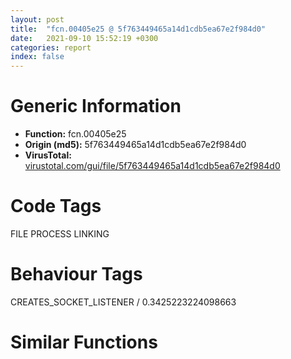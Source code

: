 ```yaml
---
layout: post
title:  "fcn.00405e25 @ 5f763449465a14d1cdb5ea67e2f984d0"
date:   2021-09-10 15:52:19 +0300
categories: report
index: false
---
```


# Generic Information
- **Function:** fcn.00405e25
- **Origin (md5):** 5f763449465a14d1cdb5ea67e2f984d0
- **VirusTotal:** [virustotal.com/gui/file/5f763449465a14d1cdb5ea67e2f984d0][virustotal_ref]

# Code Tags
<span class="tag" id="FILE">FILE</span>
<span class="tag" id="PROCESS">PROCESS</span>
<span class="tag" id="LINKING">LINKING</span>


# Behaviour Tags
<span class="bhv-tag" id="CREATES_SOCKET_LISTENER">CREATES_SOCKET_LISTENER / 0.3425223224098663</span>

# Similar Functions
<script type="text/javascript" src="https://www.gstatic.com/charts/loader.js"></script>
<script type="text/javascript">

    google.charts.load('current', {'packages':['corechart']});
    google.charts.setOnLoadCallback(drawChart);

    function drawChart() {
    var data = new google.visualization.DataTable();
        data.addColumn('number', 'X');
        data.addColumn('number', 'Y');
        data.addColumn({type: 'string', role: 'tooltip', 'p': {'html': true}});
        data.addColumn({'type': 'string', 'role': 'style'});
        
        data.addRows([
    [4154.89404296875, -1352.523681640625, '<b><a href="/report/fcn.00405e25@5f763449465a14d1cdb5ea67e2f984d0">fcn.00405e25</a><br>@5f763449465a14d1cdb5ea67e2f984d0</b><br>mov eax, 0xb3cc<br>call fcn.00411a40<br>push ebx<br>push ebp<br>push esi<br>push edi<br>push str.kernel32<br>mov byte[esp+0x17], 0<br>call dword[sym.imp.KERNEL32.dll_GetModuleHandleW]<br>mov esi, eax<br>test esi, esi<br>je 0x405e9a<br>mov edi, dword[sym.imp.KERNEL32.dll_GetProcAddress]<br>push str.SetDllDirectoryW<br>push esi<br>call edi<br>mov bl, byte[esp+0xb3e0]<br>test eax, eax<br>je 0x405e72<br>movzx ecx, bl<br>neg ecx<br>sbb ecx, ecx<br>and ecx, 0x425294<br>push ecx<br>call eax<br>push str.SetDefaultDllDirectories<br>push esi<br>call edi<br>test eax, eax<br>je 0x405e9a<br>xor ecx, ecx<br>test bl, bl<br>sete cl<br>dec ecx<br>and ecx, 0xfffff800<br>add ecx, 0x1000<br>push ecx<br>call eax<br>mov byte[esp+0x13], 1<br>mov eax, dword[str.xlistpos]<br>or ebp, 0xffffffff<br>mov ebx, dword[sym.imp.KERNEL32.dll_GetModuleFileNameW]<br>mov esi, 0x800<br>mov dword[esp+0x18], str.version.dll<br>mov dword[esp+0x1c], str.DXGIDebug.dll<br>cmp byte[eax], 0x78<br>mov dword[esp+0x20], str.sfc_os.dll<br>mov dword[esp+0x24], str.SSPICLI.DLL<br>mov dword[esp+0x28], str.rsaenh.dll<br>mov dword[esp+0x2c], str.UXTheme.dll<br>mov dword[esp+0x30], str.dwmapi.dll<br>mov dword[esp+0x34], str.cryptbase.dll<br>mov dword[esp+0x38], str.lpk.dll<br>mov dword[esp+0x3c], str.usp10.dll<br>mov dword[esp+0x40], str.clbcatq.dll<br>mov dword[esp+0x44], str.comres.dll<br>mov dword[esp+0x48], str.ws2_32.dll<br>mov dword[esp+0x4c], str.ws2help.dll<br>mov dword[esp+0x50], str.psapi.dll<br>mov dword[esp+0x54], str.ieframe.dll<br>mov dword[esp+0x58], str.ntshrui.dll<br>mov dword[esp+0x5c], str.atl.dll<br>mov dword[esp+0x60], str.setupapi.dll<br>mov dword[esp+0x64], str.apphelp.dll<br>mov dword[esp+0x68], str.userenv.dll<br>mov dword[esp+0x6c], str.netapi32.dll<br>mov dword[esp+0x70], str.shdocvw.dll<br>mov dword[esp+0x74], str.crypt32.dll<br>mov dword[esp+0x78], str.msasn1.dll<br>mov dword[esp+0x7c], str.cryptui.dll<br>mov dword[esp+0x80], str.wintrust.dll<br>mov dword[esp+0x84], str.shell32.dll<br>mov dword[esp+0x88], str.secur32.dll<br>mov dword[esp+0x8c], str.cabinet.dll<br>mov dword[esp+0x90], str.oleaccrc.dll<br>mov dword[esp+0x94], str.ntmarta.dll<br>mov dword[esp+0x98], str.profapi.dll<br>mov dword[esp+0x9c], str.WindowsCodecs.dll<br>mov dword[esp+0xa0], str.srvcli.dll<br>mov dword[esp+0xa4], str.cscapi.dll<br>mov dword[esp+0xa8], str.slc.dll<br>mov dword[esp+0xac], str.imageres.dll<br>mov dword[esp+0xb0], str.dnsapi.DLL<br>mov dword[esp+0xb4], str.iphlpapi.DLL<br>mov dword[esp+0xb8], str.WINNSI.DLL<br>mov dword[esp+0xbc], str.netutils.dll<br>mov dword[esp+0xc0], str.mpr.dll<br>mov dword[esp+0xc4], str.devrtl.dll<br>mov dword[esp+0xc8], str.propsys.dll<br>mov dword[esp+0xcc], str.mlang.dll<br>mov dword[esp+0xd0], str.samcli.dll<br>mov dword[esp+0xd4], str.samlib.dll<br>mov dword[esp+0xd8], str.wkscli.dll<br>mov dword[esp+0xdc], str.dfscli.dll<br>mov dword[esp+0xe0], str.browcli.dll<br>mov dword[esp+0xe4], str.rasadhlp.dll<br>mov dword[esp+0xe8], str.dhcpcsvc6.dll<br>mov dword[esp+0xec], str.dhcpcsvc.dll<br>mov dword[esp+0xf0], str.XmlLite.dll<br>mov dword[esp+0xf4], str.linkinfo.dll<br>mov dword[esp+0xf8], str.cryptsp.dll<br>mov dword[esp+0xfc], str.RpcRtRemote.dll<br>mov dword[esp+0x100], str.aclui.dll<br>mov dword[esp+0x104], str.dsrole.dll<br>mov dword[esp+0x108], str.peerdist.dll<br>je 0x4061cf<br>push eax<br>call fcn.004194aa<br>mov edi, eax<br>pop ecx<br>test edi, edi<br>je 0x4061cf<br>push esi<br>lea eax, [esp+0x1318]<br>push eax<br>push 0<br>call ebx<br>xor eax, eax<br>push eax<br>push eax<br>push 3<br>push eax<br>push 1<br>push 0x80000000<br>lea eax, [esp+0x132c]<br>push eax<br>call dword[sym.imp.KERNEL32.dll_CreateFileW]<br>mov esi, eax<br>cmp esi, ebp<br>je 0x4061c3<br>push 0<br>push 0<br>push edi<br>push esi<br>call dword[sym.imp.KERNEL32.dll_SetFilePointer]<br>cmp eax, edi<br>jne 0x4061c3<br>push 0<br>lea eax, [esp+0x18]<br>push eax<br>push 0x7ffe<br>lea eax, [esp+0x33e8]<br>push eax<br>push esi<br>call dword[sym.imp.KERNEL32.dll_ReadFile]<br>test eax, eax<br>je 0x4061c3<br>mov eax, dword[esp+0x14]<br>shr eax, 1<br>xor ecx, ecx<br>push 0x104<br>mov word[esp+eax*2+0x33e0], cx<br>lea eax, [esp+0x110]<br>push eax<br>lea eax, [esp+0x33e4]<br>push eax<br>jmp 0x4061b8<br>lea eax, [esp+0x10c]<br>push eax<br>call fcn.00405dd8<br>push 0x104<br>lea eax, [esp+0x110]<br>push eax<br>push edi<br>call fcn.0040591a<br>mov edi, eax<br>test edi, edi<br>jne 0x40619d<br>push esi<br>call dword[sym.imp.KERNEL32.dll_CloseHandle]<br>mov esi, 0x800<br>push esi<br>lea eax, [esp+0x318]<br>push eax<br>push 0<br>call ebx<br>push esi<br>lea eax, [esp+0x318]<br>push eax<br>call fcn.00403507<br>push eax<br>lea eax, [esp+0x23e4]<br>push eax<br>call fcn.00405b6d<br>mov ebx, dword[sym.imp.KERNEL32.dll_GetFileAttributesW]<br>xor edi, edi<br>xor esi, esi<br>call fcn.0040297a<br>cmp eax, 0x600<br>jb 0x406219<br>push dword[esp+esi*4+0x18]<br>call fcn.00405dd8<br>jmp 0x40621b<br>xor eax, eax<br>test eax, eax<br>je 0x40623f<br>push ebp<br>push str.DXGIDebug.dll<br>push ebp<br>push dword[esp+esi*4+0x24]<br>push 0x1001<br>push 0x400<br>call dword[sym.imp.KERNEL32.dll_CompareStringW]<br>cmp eax, 2<br>jne 0x406263<br>push 0x800<br>push dword[esp+esi*4+0x1c]<br>lea eax, [esp+0x31c]<br>push eax<br>call fcn.004035c2<br>lea eax, [esp+0x314]<br>push eax<br>call ebx<br>cmp eax, ebp<br>jne 0x40626b<br>inc esi<br>cmp esi, 8<br>jb 0x406202<br>jmp 0x40626f<br>mov edi, dword[esp+esi*4+0x18]<br>cmp byte[esp+0x13], 0<br>jne 0x4062a8<br>xor esi, esi<br>push 0x800<br>push dword[esp+esi*4+0x3c]<br>lea eax, [esp+0x31c]<br>push eax<br>call fcn.004035c2<br>lea eax, [esp+0x314]<br>push eax<br>call ebx<br>cmp eax, ebp<br>jne 0x4062a4<br>inc esi<br>cmp esi, 0x35<br>jb 0x406278<br>jmp 0x4062a8<br>mov edi, dword[esp+esi*4+0x38]<br>test edi, edi<br>je 0x4063b7<br>lea eax, [esp+0x314]<br>push eax<br>call fcn.00403551<br>call fcn.0040297a<br>cmp eax, 0x600<br>jb 0x40632f<br>push str.dwmapi.dll<br>call fcn.00405dd8<br>push str.uxtheme.dll<br>call fcn.00405dd8<br>lea eax, [esp+0x23dc]<br>push eax<br>lea eax, [esp+0x318]<br>push eax<br>push edi<br>push 0xf1<br>call fcn.00403efd<br>push eax<br>lea eax, [esp+0x1324]<br>push 0x864<br>push eax<br>call fcn.00403629<br>add esp, 0x18<br>push 0x30<br>push 0xf0<br>call fcn.00403efd<br>push eax<br>lea eax, [esp+0x131c]<br>push eax<br>push 0<br>call fcn.0040daa7<br>jmp 0x4063af<br>lea eax, [esp+0x23dc]<br>push eax<br>lea eax, [esp+0x318]<br>push eax<br>push edi<br>push str.Please_remove__s_from__s_folder._It_is_unsecure_to_run__s_until_it_is_done.<br>lea eax, [esp+0x1324]<br>push 0x864<br>push eax<br>call fcn.00403629<br>add esp, 0x18<br>call dword[sym.imp.KERNEL32.dll_AllocConsole]<br>test eax, eax<br>je 0x4063af<br>call dword[sym.imp.KERNEL32.dll_GetCurrentProcessId]<br>push eax<br>call dword[sym.imp.KERNEL32.dll_AttachConsole]<br>push 0<br>lea eax, [esp+0x18]<br>push eax<br>lea eax, [esp+0x131c]<br>push eax<br>call fcn.00416ce5<br>pop ecx<br>push eax<br>lea eax, [esp+0x1320]<br>push eax<br>push 0xfffffffffffffff4<br>call dword[sym.imp.KERNEL32.dll_GetStdHandle]<br>push eax<br>call dword[sym.imp.KERNEL32.dll_WriteConsoleW]<br>push 0x2710<br>call dword[sym.imp.KERNEL32.dll_Sleep]<br>call dword[sym.imp.KERNEL32.dll_FreeConsole]<br>push 0<br>call dword[sym.imp.KERNEL32.dll_ExitProcess]<br>pop edi<br>pop esi<br>pop ebp<br>pop ebx<br>add esp, 0xb3cc<br>ret 4<br><eoc> ', 'point { fill-color: #e0440e; }'],
[-4154.89404296875, 1352.52392578125, '<b><a href="/report/fcn.005fd610@52d540e8e13e0f0bbb8946b2363a382d">fcn.005fd610</a><br>@52d540e8e13e0f0bbb8946b2363a382d</b><br>push 0xffffffffffffffff<br>push 0x66b443<br>mov eax, dword<br>push eax<br>sub esp, 0x234<br>mov eax, dword[section..data]<br>xor eax, esp<br>mov dword[esp+0x230], eax<br>push ebx<br>push ebp<br>push esi<br>push edi<br>mov eax, dword[section..data]<br>xor eax, esp<br>push eax<br>lea eax, [esp+0x248]<br>mov dword<br>mov dword[esp+0x14], ecx<br>xor edi, edi<br>mov ecx, 0x6a07e0<br>inc edi<br>call fcn.005fd8d1<br>mov esi, eax<br>mov eax, dword[esp+0x258]<br>push 0xf0<br>movzx eax, ax<br>push eax<br>push esi<br>call dword[sym.imp.KERNEL32.dll_FindResourceW]<br>test eax, eax<br>je 0x5fd786<br>push eax<br>push esi<br>call dword[sym.imp.KERNEL32.dll_LoadResource]<br>test eax, eax<br>je 0x5fd786<br>push eax<br>call dword[sym.imp.KERNEL32.dll_LockResource]<br>mov esi, eax<br>test esi, esi<br>je 0x5fd786<br>movzx eax, word[esi]<br>xor ecx, ecx<br>cmp cx, ax<br>je 0x5fd786<br>mov ebx, dword[esi+4]<br>mov ebp, eax<br>movzx eax, word[esi+2]<br>mov ecx, 0x403<br>add esi, 8<br>cmp cx, ax<br>jne 0x5fd70d<br>push esi<br>lea ecx, [esp+0x40]<br>call fcn.005fa7c4<br>and dword[esp+0x250], 0<br>lea ecx, [esp+0x3c]<br>call fcn.00550ed0<br>mov ecx, dword[esp+0x14]<br>push eax<br>push 0<br>push 0x143<br>push ebp<br>lea ecx, [ecx+4]<br>call fcn.0060104c<br>xor ecx, ecx<br>cmp eax, 0xffffffff<br>cmove edi, ecx<br>or dword[esp+0x250], 0xffffffff<br>lea ecx, [esp+0x3c]<br>call fcn.005fb10a<br>jmp 0x5fd77c<br>mov ecx, 0x1234<br>cmp cx, ax<br>jne 0x5fd77c<br>or dword[esp+0x1c], 0xffffffff<br>lea ecx, [esp+0x140]<br>push esi<br>mov dword[esp+0x1c], 1<br>call fcn.005fa7c4<br>mov dword[esp+0x250], 1<br>mov ecx, eax<br>call fcn.00550ed0<br>mov dword[esp+0x20], eax<br>or dword[esp+0x250], 0xffffffff<br>lea ecx, [esp+0x140]<br>call fcn.005fb10a<br>mov ecx, dword[esp+0x14]<br>lea eax, [esp+0x18]<br>push eax<br>push 0<br>push 0x40b<br>push ebp<br>lea ecx, [ecx+4]<br>call fcn.0060104c<br>xor ecx, ecx<br>cmp eax, 0xffffffff<br>cmove edi, ecx<br>add esi, ebx<br>test edi, edi<br>jne 0x5fd69e<br>mov eax, edi<br>mov ecx, dword[esp+0x248]<br>mov dword<br>pop ecx<br>pop edi<br>pop esi<br>pop ebp<br>pop ebx<br>mov ecx, dword[esp+0x230]<br>xor ecx, esp<br>call fcn.006060c4<br>add esp, 0x240<br>ret 4<br><eoc> ', 'null'],

        ]);

    var options = {
        title: 'Similarity Plot',
        legend: 'none',
        colors: ['#dedbd9', '#e6693e', '#ec8f6e', '#f3b49f', '#f6c7b6'],
        tooltip: {isHtml: true, trigger: 'both'},
        explorer: {
        actions: ["dragToZoom", "rightClickToReset"],
        },
        chartArea: {
        width: '80%',
        height: '80%'
        },
        width: '100%',
        height: '100%'
    };

    var chart = new google.visualization.ScatterChart(document.getElementById('chart_div'));

    chart.draw(data, options);
    }
    
</script>


<div id="chart_div" style="width: 100%px; height: 100%;"></div>

# Disassembled Code
{% highlight nasm %}

mov eax, 0xb3cc
call fcn.00411a40
push ebx
push ebp
push esi
push edi
push str.kernel32
mov byte[esp+0x17], 0
call dword[sym.imp.KERNEL32.dll_GetModuleHandleW]
mov esi, eax
test esi, esi
je 0x405e9a
mov edi, dword[sym.imp.KERNEL32.dll_GetProcAddress]
push str.SetDllDirectoryW
push esi
call edi
mov bl, byte[esp+0xb3e0]
test eax, eax
je 0x405e72
movzx ecx, bl
neg ecx
sbb ecx, ecx
and ecx, 0x425294
push ecx
call eax
push str.SetDefaultDllDirectories
push esi
call edi
test eax, eax
je 0x405e9a
xor ecx, ecx
test bl, bl
sete cl
dec ecx
and ecx, 0xfffff800
add ecx, 0x1000
push ecx
call eax
mov byte[esp+0x13], 1
mov eax, dword[str.xlistpos]
or ebp, 0xffffffff
mov ebx, dword[sym.imp.KERNEL32.dll_GetModuleFileNameW]
mov esi, 0x800
mov dword[esp+0x18], str.version.dll
mov dword[esp+0x1c], str.DXGIDebug.dll
cmp byte[eax], 0x78
mov dword[esp+0x20], str.sfc_os.dll
mov dword[esp+0x24], str.SSPICLI.DLL
mov dword[esp+0x28], str.rsaenh.dll
mov dword[esp+0x2c], str.UXTheme.dll
mov dword[esp+0x30], str.dwmapi.dll
mov dword[esp+0x34], str.cryptbase.dll
mov dword[esp+0x38], str.lpk.dll
mov dword[esp+0x3c], str.usp10.dll
mov dword[esp+0x40], str.clbcatq.dll
mov dword[esp+0x44], str.comres.dll
mov dword[esp+0x48], str.ws2_32.dll
mov dword[esp+0x4c], str.ws2help.dll
mov dword[esp+0x50], str.psapi.dll
mov dword[esp+0x54], str.ieframe.dll
mov dword[esp+0x58], str.ntshrui.dll
mov dword[esp+0x5c], str.atl.dll
mov dword[esp+0x60], str.setupapi.dll
mov dword[esp+0x64], str.apphelp.dll
mov dword[esp+0x68], str.userenv.dll
mov dword[esp+0x6c], str.netapi32.dll
mov dword[esp+0x70], str.shdocvw.dll
mov dword[esp+0x74], str.crypt32.dll
mov dword[esp+0x78], str.msasn1.dll
mov dword[esp+0x7c], str.cryptui.dll
mov dword[esp+0x80], str.wintrust.dll
mov dword[esp+0x84], str.shell32.dll
mov dword[esp+0x88], str.secur32.dll
mov dword[esp+0x8c], str.cabinet.dll
mov dword[esp+0x90], str.oleaccrc.dll
mov dword[esp+0x94], str.ntmarta.dll
mov dword[esp+0x98], str.profapi.dll
mov dword[esp+0x9c], str.WindowsCodecs.dll
mov dword[esp+0xa0], str.srvcli.dll
mov dword[esp+0xa4], str.cscapi.dll
mov dword[esp+0xa8], str.slc.dll
mov dword[esp+0xac], str.imageres.dll
mov dword[esp+0xb0], str.dnsapi.DLL
mov dword[esp+0xb4], str.iphlpapi.DLL
mov dword[esp+0xb8], str.WINNSI.DLL
mov dword[esp+0xbc], str.netutils.dll
mov dword[esp+0xc0], str.mpr.dll
mov dword[esp+0xc4], str.devrtl.dll
mov dword[esp+0xc8], str.propsys.dll
mov dword[esp+0xcc], str.mlang.dll
mov dword[esp+0xd0], str.samcli.dll
mov dword[esp+0xd4], str.samlib.dll
mov dword[esp+0xd8], str.wkscli.dll
mov dword[esp+0xdc], str.dfscli.dll
mov dword[esp+0xe0], str.browcli.dll
mov dword[esp+0xe4], str.rasadhlp.dll
mov dword[esp+0xe8], str.dhcpcsvc6.dll
mov dword[esp+0xec], str.dhcpcsvc.dll
mov dword[esp+0xf0], str.XmlLite.dll
mov dword[esp+0xf4], str.linkinfo.dll
mov dword[esp+0xf8], str.cryptsp.dll
mov dword[esp+0xfc], str.RpcRtRemote.dll
mov dword[esp+0x100], str.aclui.dll
mov dword[esp+0x104], str.dsrole.dll
mov dword[esp+0x108], str.peerdist.dll
je 0x4061cf
push eax
call fcn.004194aa
mov edi, eax
pop ecx
test edi, edi
je 0x4061cf
push esi
lea eax, [esp+0x1318]
push eax
push 0
call ebx
xor eax, eax
push eax
push eax
push 3
push eax
push 1
push 0x80000000
lea eax, [esp+0x132c]
push eax
call dword[sym.imp.KERNEL32.dll_CreateFileW]
mov esi, eax
cmp esi, ebp
je 0x4061c3
push 0
push 0
push edi
push esi
call dword[sym.imp.KERNEL32.dll_SetFilePointer]
cmp eax, edi
jne 0x4061c3
push 0
lea eax, [esp+0x18]
push eax
push 0x7ffe
lea eax, [esp+0x33e8]
push eax
push esi
call dword[sym.imp.KERNEL32.dll_ReadFile]
test eax, eax
je 0x4061c3
mov eax, dword[esp+0x14]
shr eax, 1
xor ecx, ecx
push 0x104
mov word[esp+eax*2+0x33e0], cx
lea eax, [esp+0x110]
push eax
lea eax, [esp+0x33e4]
push eax
jmp 0x4061b8
lea eax, [esp+0x10c]
push eax
call fcn.00405dd8
push 0x104
lea eax, [esp+0x110]
push eax
push edi
call fcn.0040591a
mov edi, eax
test edi, edi
jne 0x40619d
push esi
call dword[sym.imp.KERNEL32.dll_CloseHandle]
mov esi, 0x800
push esi
lea eax, [esp+0x318]
push eax
push 0
call ebx
push esi
lea eax, [esp+0x318]
push eax
call fcn.00403507
push eax
lea eax, [esp+0x23e4]
push eax
call fcn.00405b6d
mov ebx, dword[sym.imp.KERNEL32.dll_GetFileAttributesW]
xor edi, edi
xor esi, esi
call fcn.0040297a
cmp eax, 0x600
jb 0x406219
push dword[esp+esi*4+0x18]
call fcn.00405dd8
jmp 0x40621b
xor eax, eax
test eax, eax
je 0x40623f
push ebp
push str.DXGIDebug.dll
push ebp
push dword[esp+esi*4+0x24]
push 0x1001
push 0x400
call dword[sym.imp.KERNEL32.dll_CompareStringW]
cmp eax, 2
jne 0x406263
push 0x800
push dword[esp+esi*4+0x1c]
lea eax, [esp+0x31c]
push eax
call fcn.004035c2
lea eax, [esp+0x314]
push eax
call ebx
cmp eax, ebp
jne 0x40626b
inc esi
cmp esi, 8
jb 0x406202
jmp 0x40626f
mov edi, dword[esp+esi*4+0x18]
cmp byte[esp+0x13], 0
jne 0x4062a8
xor esi, esi
push 0x800
push dword[esp+esi*4+0x3c]
lea eax, [esp+0x31c]
push eax
call fcn.004035c2
lea eax, [esp+0x314]
push eax
call ebx
cmp eax, ebp
jne 0x4062a4
inc esi
cmp esi, 0x35
jb 0x406278
jmp 0x4062a8
mov edi, dword[esp+esi*4+0x38]
test edi, edi
je 0x4063b7
lea eax, [esp+0x314]
push eax
call fcn.00403551
call fcn.0040297a
cmp eax, 0x600
jb 0x40632f
push str.dwmapi.dll
call fcn.00405dd8
push str.uxtheme.dll
call fcn.00405dd8
lea eax, [esp+0x23dc]
push eax
lea eax, [esp+0x318]
push eax
push edi
push 0xf1
call fcn.00403efd
push eax
lea eax, [esp+0x1324]
push 0x864
push eax
call fcn.00403629
add esp, 0x18
push 0x30
push 0xf0
call fcn.00403efd
push eax
lea eax, [esp+0x131c]
push eax
push 0
call fcn.0040daa7
jmp 0x4063af
lea eax, [esp+0x23dc]
push eax
lea eax, [esp+0x318]
push eax
push edi
push str.Please_remove__s_from__s_folder._It_is_unsecure_to_run__s_until_it_is_done.
lea eax, [esp+0x1324]
push 0x864
push eax
call fcn.00403629
add esp, 0x18
call dword[sym.imp.KERNEL32.dll_AllocConsole]
test eax, eax
je 0x4063af
call dword[sym.imp.KERNEL32.dll_GetCurrentProcessId]
push eax
call dword[sym.imp.KERNEL32.dll_AttachConsole]
push 0
lea eax, [esp+0x18]
push eax
lea eax, [esp+0x131c]
push eax
call fcn.00416ce5
pop ecx
push eax
lea eax, [esp+0x1320]
push eax
push 0xfffffffffffffff4
call dword[sym.imp.KERNEL32.dll_GetStdHandle]
push eax
call dword[sym.imp.KERNEL32.dll_WriteConsoleW]
push 0x2710
call dword[sym.imp.KERNEL32.dll_Sleep]
call dword[sym.imp.KERNEL32.dll_FreeConsole]
push 0
call dword[sym.imp.KERNEL32.dll_ExitProcess]
pop edi
pop esi
pop ebp
pop ebx
add esp, 0xb3cc
ret 4

{% endhighlight %}

[virustotal_ref]: https://www.virustotal.com/gui/file/5f763449465a14d1cdb5ea67e2f984d0